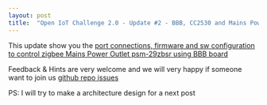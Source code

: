 ```yaml
---
layout: post
title:  "Open IoT Challenge 2.0 - Update #2 - BBB, CC2530 and Mains Power Outlet psm-29zbsr"
---
```


This update show you the [port connections, firmware and sw configuration to control zigbee Mains Power Outlet psm-29zbsr using BBB board]


Feedback & Hints are very welcome and we will very happy if someone want to join us [github repo issues]

PS: I will try to make a architecture design for a next post

[port connections, firmware and sw configuration to control zigbee Mains Power Outlet psm-29zbsr using BBB board]: https://github.com/iniot/Open-IoT-Challenge-2.0/issues/14
[github repo issues]: https://github.com/iniot/Open-IoT-Challenge-2.0/issues
